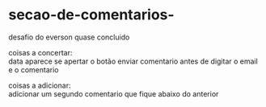 # secao-de-comentarios-
desafio do everson quase concluido  

coisas a concertar:<br>
data aparece se apertar o botão enviar comentario antes de digitar o email e o comentario

coisas a adicionar:<br>
adicionar um segundo comentario que fique abaixo do anterior
